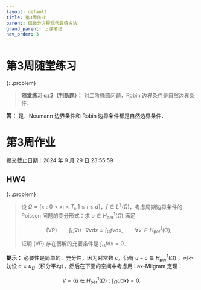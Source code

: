 ```yaml
---
layout: default
title: 第3周作业
parent: 偏微分方程现代数值方法
grand_parent: 上课笔记
nav_order: 3
---
```


# 第3周随堂练习

{: .problem}
> **随堂练习 qz2（判断题）：** 对二阶椭圆问题，Robin 边界条件是自然边界条件．

**答：** 是．Neumann 边界条件和 Robin 边界条件都是自然边界条件．

# 第3周作业

提交截止日期：2024 年 9 月 29 日 23:55:59

## HW4 

{: .problem}
> 设 $\Omega=\lbrace x:0 < x_i < T_i, 1\le i\le d\rbrace$，$f\in L^2(\Omega)$，考虑周期边界条件的 Poisson 问题的变分形式：求 $u\in H_{\mathrm{per}}^1(\Omega)$ 满足
> 
> $$\text{(VP)}\qquad \int_{\Omega}\nabla u\cdot\nabla v\mathrm{d}x=\int_{\Omega}fv\mathrm{d}x, \qquad \forall v\in H_{\mathrm{per}}^1(\Omega),$$
> 
> 证明 (VP) 存在弱解的充要条件是 $\int_{\Omega}f\mathrm{d}x=0$．

**提示：** 必要性是简单的．充分性，因为对常数 $c$，仍有 $u-c\in H_ {\mathrm{per}}^1(\Omega)$ ，可不妨设 $c=u_ {\Omega}$（积分平均），然后在下面的空间中考虑用 Lax-Milgram 定理：

$$\displaystyle V=\left\lbrace u\in H_ {\mathrm{per}}^1(\Omega): \int_ {\Omega}u\mathrm{d}x\right\rbrace=0.$$

